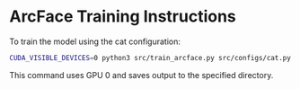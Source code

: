 # ArcFace Training Instructions

To train the model using the cat configuration:

```bash
CUDA_VISIBLE_DEVICES=0 python3 src/train_arcface.py src/configs/cat.py --output outputs/cat/arcface
```

This command uses GPU 0 and saves output to the specified directory.
